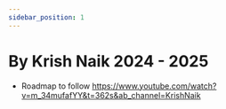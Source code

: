 ```yaml
---
sidebar_position: 1
---
```


# By Krish Naik 2024 - 2025

- Roadmap to follow
  https://www.youtube.com/watch?v=m_34mufafYY&t=362s&ab_channel=KrishNaik
